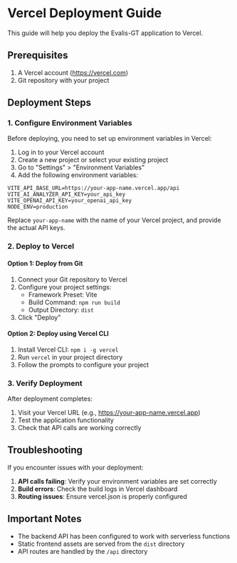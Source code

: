 # Vercel Deployment Guide

This guide will help you deploy the Evalis-GT application to Vercel.

## Prerequisites

1. A Vercel account (https://vercel.com)
2. Git repository with your project

## Deployment Steps

### 1. Configure Environment Variables

Before deploying, you need to set up environment variables in Vercel:

1. Log in to your Vercel account
2. Create a new project or select your existing project
3. Go to "Settings" > "Environment Variables"
4. Add the following environment variables:

```
VITE_API_BASE_URL=https://your-app-name.vercel.app/api
VITE_AI_ANALYZER_API_KEY=your_api_key
VITE_OPENAI_API_KEY=your_openai_api_key
NODE_ENV=production
```

Replace `your-app-name` with the name of your Vercel project, and provide the actual API keys.

### 2. Deploy to Vercel

#### Option 1: Deploy from Git

1. Connect your Git repository to Vercel
2. Configure your project settings:
   - Framework Preset: Vite
   - Build Command: `npm run build`
   - Output Directory: `dist`
3. Click "Deploy"

#### Option 2: Deploy using Vercel CLI

1. Install Vercel CLI: `npm i -g vercel`
2. Run `vercel` in your project directory
3. Follow the prompts to configure your project

### 3. Verify Deployment

After deployment completes:

1. Visit your Vercel URL (e.g., https://your-app-name.vercel.app)
2. Test the application functionality
3. Check that API calls are working correctly

## Troubleshooting

If you encounter issues with your deployment:

1. **API calls failing**: Verify your environment variables are set correctly
2. **Build errors**: Check the build logs in Vercel dashboard
3. **Routing issues**: Ensure vercel.json is properly configured

## Important Notes

- The backend API has been configured to work with serverless functions
- Static frontend assets are served from the `dist` directory
- API routes are handled by the `/api` directory 
